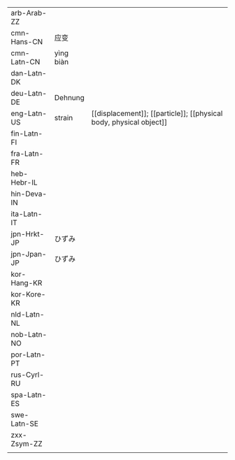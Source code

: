 | | | |
|-|-|-|
| arb-Arab-ZZ |  |  |
| cmn-Hans-CN | 应变 |  |
| cmn-Latn-CN | yìng biàn |  |
| dan-Latn-DK |  |  |
| deu-Latn-DE | Dehnung |  |
| eng-Latn-US | strain | [[displacement]]; [[particle]]; [[physical body, physical object]] |
| fin-Latn-FI |  |  |
| fra-Latn-FR |  |  |
| heb-Hebr-IL |  |  |
| hin-Deva-IN |  |  |
| ita-Latn-IT |  |  |
| jpn-Hrkt-JP | ひずみ |  |
| jpn-Jpan-JP | ひずみ |  |
| kor-Hang-KR |  |  |
| kor-Kore-KR |  |  |
| nld-Latn-NL |  |  |
| nob-Latn-NO |  |  |
| por-Latn-PT |  |  |
| rus-Cyrl-RU |  |  |
| spa-Latn-ES |  |  |
| swe-Latn-SE |  |  |
| zxx-Zsym-ZZ |  |  |
|  |  |  |
